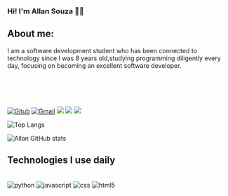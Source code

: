 ### Hi! I'm Allan Souza 👋🏻 

## About me:
I am a software development student who has been connected to technology since I was 8 years old,studying programming diligently every day, focusing on becoming an excellent software developer.
<br/>
<br/>
<br/>
<br/>
<br/>
<br/>
[![Gitub](https://img.shields.io/badge/GitHub-100000?style=for-the-badge&logo=github&logoColor=white
)](https://github.com/allansouza12/allansouza12)
[![Gmail](https://img.shields.io/badge/Gmail-D14836?style=for-the-badge&logo=gmail&logoColor=white
)](https://github.com/allansouza12/allansouza12)
 <a href="https://discord.gg/wagxzStdcR" target="_blank"><img src="https://img.shields.io/badge/Discord-7289DA?style=for-the-badge&logo=discord&logoColor=white" target="_blank"></a> 
 <a href = "mailto:allang32166@gmail.com"><img src="https://img.shields.io/badge/-Gmail-%23333?style=for-the-badge&logo=gmail&logoColor=white" target="_blank"></a>
   <a href="https://www.linkedin.com/in/allan-gon%C3%A7alves-352652173/" target="_blank"><img src="https://img.shields.io/badge/-LinkedIn-%230077B5?style=for-the-badge&logo=linkedin&logoColor=white" target="_blank"></a> 

![Top Langs](https://github-readme-stats.vercel.app/api/top-langs/?username=allansouza12&layout=compact)


![Allan GitHub stats](https://github-readme-stats.vercel.app/api?username=allansouza12&show_icons=true&theme=dracula)

## Technologies I use daily

<div style = "display: inline_block"><br/>
    <img align = "center" alt="python" src = "https://img.shields.io/badge/Python-14354C?style=for-the-badge&logo=python&logoColor=white"/>
    <img align = "center" alt="javascript" src = "https://img.shields.io/badge/JavaScript-F7DF1E?style=for-the-badge&logo=javascript&logoColor=black "/>
    <img align = "center" alt="css" src = "https://img.shields.io/badge/CSS-239120?&style=for-the-badge&logo=css3&logoColor=white "/> 
    <img align = "center" alt="html5" src = "https://img.shields.io/badge/HTML-239120?style=for-the-badge&logo=html5&logoColor=white "/>
    
</div>

